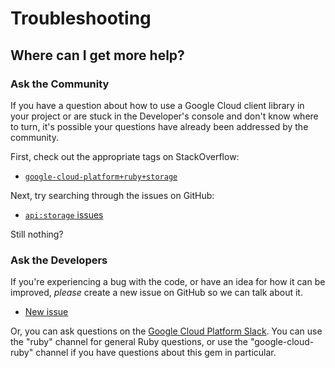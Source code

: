 # Troubleshooting

## Where can I get more help?

### Ask the Community

If you have a question about how to use a Google Cloud client library in your
project or are stuck in the Developer's console and don't know where to turn,
it's possible your questions have already been addressed by the community.

First, check out the appropriate tags on StackOverflow:
  - [`google-cloud-platform+ruby+storage`][so-ruby]

Next, try searching through the issues on GitHub:

  - [`api:storage` issues][gh-search-ruby]

Still nothing?

### Ask the Developers

If you're experiencing a bug with the code, or have an idea for how it can be
improved, *please* create a new issue on GitHub so we can talk about it.

  - [New issue][gh-ruby]

Or, you can ask questions on the [Google Cloud Platform Slack][slack-ruby]. You
can use the "ruby" channel for general Ruby questions, or use the
"google-cloud-ruby" channel if you have questions about this gem in particular.

[so-ruby]: http://stackoverflow.com/questions/tagged/google-cloud-platform+ruby+storage

[gh-search-ruby]: https://github.com/googlecloudplatform/google-cloud-ruby/issues?q=label%3A%22api%3A+storage%22

[gh-ruby]: https://github.com/googlecloudplatform/google-cloud-ruby/issues/new

[slack-ruby]: https://gcp-slack.appspot.com/
